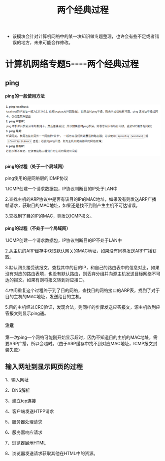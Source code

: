 ﻿---
layout: post
title:  "两个经典过程"
data: 星期二, 10. 三月 2020 09:37上午 
categories: 计算机网络
tags: 专题
---
* 该模块会针对计算机网络中的某一块知识做专题整理，也许会有些不足或者错误的地方，未来可能会作修改。

#  计算机网络专题5----两个经典过程

## ping

#### ping的一般使用方法

![](https://github.com/LLLibra/LLLibra.github.io/raw/master/_posts/imgs/20200310-094816.png)

#### ping的过程（处于一个局域网）
>
ping使用的是网络层的ICMP协议

1.ICMP创建一个请求数据包，IP协议判断目的IP处于LAN中

2.查找主机的ARP协议中是否有该目的IP的MAC地址，如果没有则发送ARP广播帧请求，获取目的MAC地址，如果还是找不到则产生主机不可达错误。

3.查找到了目的IP的MAC，则发送ICMP报文。

#### ping的过程（不处于一个局域网）
1.ICMP创建一个请求数据包，IP协议判断目的IP不处于LAN中

2.从主机的ARP缓存中获取默认网关的MAC地址，如果没有同样发送ARP广播获取。

3.默认网关接受该报文，查找其中的目的IP，和自己的路由表中的信息对比，如果没有对应的路由表项，也没有默认路由，则丢弃分组并向源主机发送目标网络不可达的报文。如果有则将报文转到对应接口。

4.中间重复这个过程终于到了目的网络，查找目的网络接口的ARP表，找到了对于目的主机的MAC地址，发送给目的主机。

5.目的主机经过CRC验证，发现合法，则同样的步骤发送应答报文，源主机收到应答报文则显示ping通。

#### 注意
第一次ping一个网络可能刚开始显示超时，因为不知道目的主机的MAC地址，需要ARP广播，所以会超时。（由于ARP缓存中找不到对应MAC地址，ICMP报文封装失败）


## 输入网址到显示网页的过程

1、输入网址

2、DNS解析

3、建立tcp连接

4、客户端发送HTPP请求

5、服务器处理请求　

6、服务器响应请求

7、浏览器展示HTML

8、浏览器发送请求获取其他在HTML中的资源。




